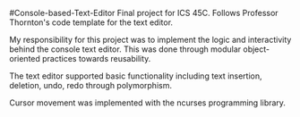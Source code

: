#Console-based-Text-Editor
Final project for ICS 45C. Follows Professor Thornton's code template for the text editor. 

My responsibility for this project was to implement the logic and interactivity behind the console text editor. This was done through modular object-oriented practices towards reusability.

The text editor supported basic functionality including text insertion, deletion, undo, redo through polymorphism. 

Cursor movement was implemented with the ncurses programming library.
